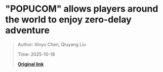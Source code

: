 # "POPUCOM" allows players around the world to enjoy zero-delay adventure

> Author: Xinyu Chen, Qiuyang Liu
>
> Time: 2025-10-18
>
> **[Original link](https://mp.weixin.qq.com/s/T0zFQzOpmL-I8HxqfFNivQ)**